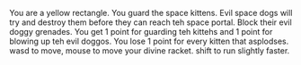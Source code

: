 You are a yellow rectangle. You guard the space kittens. Evil space dogs will try and destroy them before they can reach teh space portal. Block their evil doggy grenades. You get 1 point for guarding teh kittehs and 1 point for blowing up teh evil doggos. You lose 1 point for every kitten that asplodses. wasd to move, mouse to move your divine racket. shift to run slightly faster.
